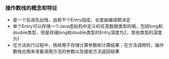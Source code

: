 ### 操作数栈的概念和特征

* 是一个后进先出栈，由若干个Entry组成，长度由编译期决定
* 单个Entry可以存储一个Java虚拟机中定义的任意数据类型的值，包括long和double类型，但是存储long和double类型的Entry深度为2，其他类型的深度为1
* 在方法执行过程中，栈帧用于存储计算参数和计算结果；在方法调用时，操作数栈也用来准备调用方法的参数以及接收方法返回结果



